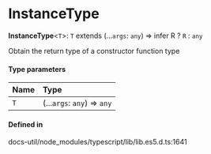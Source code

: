 # InstanceType

 **InstanceType**<`T`\>: `T` extends (...`args`: `any`) => infer R ? `R` : `any`

Obtain the return type of a constructor function type

#### Type parameters

| Name | Type |
| :------ | :------ |
| `T` | (...`args`: `any`) => `any` |

#### Defined in

docs-util/node_modules/typescript/lib/lib.es5.d.ts:1641
